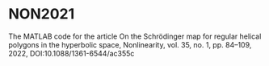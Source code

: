 # NON2021
The MATLAB code for the article On the Schrödinger map for regular helical polygons in the hyperbolic space, Nonlinearity, vol. 35, no. 1, pp. 84–109, 2022, DOI:10.1088/1361-6544/ac355c 
